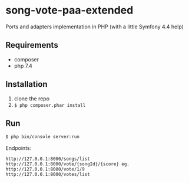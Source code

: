 # song-vote-paa-extended

Ports and adapters implementation in PHP (with a little Symfony 4.4 help)

## Requirements
* composer
* php 7.4

## Installation

1. clone the repo
2. `$ php composer.phar install`

## Run
```bash
$ php bin/console server:run
```
Endpoints:
```
http://127.0.0.1:8000/songs/list
http://127.0.0.1:8000/vote/{songId}/{score} eg. http://127.0.0.1:8000/vote/1/9
http://127.0.0.1:8000/votes/list

```